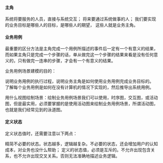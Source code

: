####  主角
系统将要服务的人员，直接与系统交互；
将来要通过系统做事的人；
我们要实现的业务目标是哪些人的目标，是哪些人的期望， 这些人就是业务主角。


#### 业务用例
最重要的区分方法是主角完成一个用例所描述的事件后一定有一个有意义的结果，而如果主角只是完成一个步骤的话，单从做完这一个步骤的结果来看是没有任何意义的，只有做完一连串的步骤，才会有一个有意义的结果。

业务用例场景建模的目的：

说明业务用例的执行过程，说明业务主角是如何使用业务用例完成业务目标的。
了解每个业务用例是如何在没有计算机的情况下实现的，然后推导出系统用例。

用什么视图绘制场景：绘制业务用例场景我们可以使用，时序图，交互图，或活动图，但是最实用，必须要掌握的是使用活动图来绘制业务用例场景，所谓活动图，也就是我们经常见到的泳道图。

#### 定义状态
定义状态值时，还需要注意以下两点：

精简不必要的状态。状态越多，逻辑越复杂。不必要的状态，还会增加用户的认知成本，对业务也没什么帮助；
定义的状态值，必须是互斥的。不允许出现包含关系，也不允许出现交叉关系。否则无法准确地描述业务逻辑。